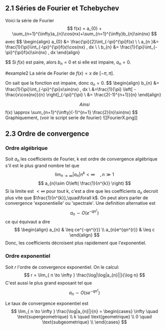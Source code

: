 ## 2.1 Séries de Fourier et Tchebychev

Voici la série de Fourier
$$
f(x) = a_{0} + \sum_{n=1}^{\infty}a_{n}\cos(nx)+\sum_{n=1}^{\infty}b_{n}\sin(nx)
$$
avec
$$
\begin{align}
a_{0} &= \frac{\pi}{2}\int_{-\pi}^{\pi}f(x) \\ \\
a_{n }&= \frac{1}{\pi}\int_{-\pi}^{\pi}f(x)\cos(nx) \, dx \\ \\
b_{n} &= \frac{1}{\pi}\int_{-\pi}^{\pi}f(x)\sin(nx) \, dx
\end{align}

$$
Si $f(x)$ est paire, alors $b_{n} =0$ et si elle est impaire, $a_{n}=0$.

#example2  La série de Fourier de $f(x) = x$ de $[-\pi,\pi]$.

On sait que la fonction est impaire, donc $a_{n} = 0$.
$$
\begin{align}
b_{n} &= \frac{1}{\pi}\int_{-\pi}^{\pi}x\sin(nx) \, dx  \\
&=\frac{1}{\pi} \left[ -\frac{x\cos(nx)}{n} \right]_{-\pi}^{\pi} \\
&= \frac{2(-1)^{n+1}}{n}
\end{align}


$$
Ainsi
$$
f(x) \approx \sum_{n=1}^{\infty}(-1)^{n+1} \frac{2}{n}\sin(nx)
$$
Graphiquement, (voir le script serie de fourier)
![[FourierX.png]]
## 2.3 Ordre de convergence

### Ordre algébrique

Soit $a_{n}$ les coefficients de Fourier, k est ordre de convergence algébrique s'il est le plus grand nombre tel que
$$
\lim_{ n \to \infty } |a_{n}|n^{k} < \infty\quad, n\gg 1
$$
$$
a_{n}\sim O\left( \frac{1}{n^{k}} \right)
$$
Si la limite est $<\infty$ pour tout k, c'est a dire que les coefficients $a_{n}$ decroit plus vite que $\frac{1}{n^{k}},\quad\forall k$. On peut alors parler de convergence 'exponentielle' ou 'spectrale'. Une definition alternative est
$$
a_{n}\sim O(e^{-qn^{r}})
$$
ce qui équivaut a dire
$$
\begin{align}
a_{n}  & \leq ce^{-qn^{r}} \\
a_{n}e^{qn^{r}}  & \leq c 
\end{align}
$$
Donc, les coefficients décroisent plus rapidement que l'exponentiel.

### Ordre exponentiel
Soit $r$ l'ordre de convergence exponentiel. On le calcul:
$$
r = \lim_{ n \to \infty } \frac{\log|\log|a_{n}||}{\log n}
$$
C'est aussi le plus grand exposant tel que
$$
a_{n}\sim O(se^{-qn^{r}})
$$

Le taux de convergence exponentiel est
$$
\lim_{ n \to \infty } \frac{\log|a_{n}|}{n} = 
\begin{cases}
\infty \quad \text{supergeometrique} \\
k \quad \text{geometrique} \\
0              \quad \text{subgeometrique} \\
\end{cases}
$$

